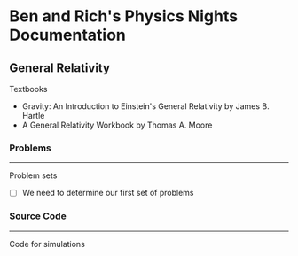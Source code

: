 # Ben and Rich's Physics Nights Documentation

## General Relativity

Textbooks
* Gravity: An Introduction to Einstein's General Relativity by James B. Hartle
* A General Relativity Workbook by Thomas A. Moore

### Problems
------------

Problem sets
- [ ] We need to determine our first set of problems

### Source Code
---------------

Code for simulations
